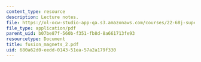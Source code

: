 ```yaml
---
content_type: resource
description: Lecture notes.
file: https://ol-ocw-studio-app-qa.s3.amazonaws.com/courses/22-68j-superconducting-magnets-spring-2003/680a62d0eedd014351ea57a2a179f330_fusion_magnets_2.pdf
file_type: application/pdf
parent_uid: b07be87f-560b-f351-fb8d-8a661713fe93
resourcetype: Document
title: fusion_magnets_2.pdf
uid: 680a62d0-eedd-0143-51ea-57a2a179f330
---
```

